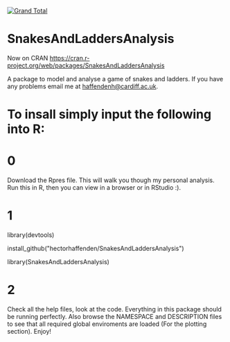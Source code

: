 [![Grand Total](https://cranlogs.r-pkg.org/badges/grand-total/SnakesAndLaddersAnalysis)](https://cran.r-project.org/web/packages/SnakesAndLaddersAnalysis/index.html)



# SnakesAndLaddersAnalysis
Now on CRAN <https://cran.r-project.org/web/packages/SnakesAndLaddersAnalysis>

A package to model and analyse a game of snakes and ladders.
If you have any problems email me at <haffendenh@cardiff.ac.uk>.


# To insall simply input the following into R:
# 0 
Download the Rpres file. This will walk you though my personal analysis. Run this in R, then you can view in a browser or in RStudio :).
# 1
library(devtools)

install_github("hectorhaffenden/SnakesAndLaddersAnalysis")

library(SnakesAndLaddersAnalysis)

# 2
Check all the help files, look at the code. Everything in this package should be running perfectly.
Also browse the NAMESPACE and DESCRIPTION files to see that all required global enviroments are loaded (For the plotting section). 
Enjoy!



